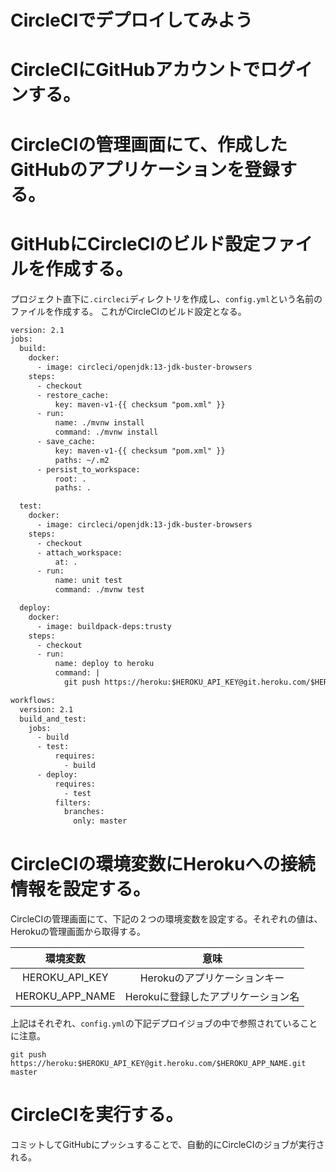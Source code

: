 CircleCIでデプロイしてみよう
=============================================

# CircleCIにGitHubアカウントでログインする。

# CircleCIの管理画面にて、作成したGitHubのアプリケーションを登録する。

# GitHubにCircleCIのビルド設定ファイルを作成する。

プロジェクト直下に```.circleci```ディレクトリを作成し、```config.yml```という名前のファイルを作成する。
これがCircleCIのビルド設定となる。

```xml
version: 2.1
jobs:
  build:
    docker:
      - image: circleci/openjdk:13-jdk-buster-browsers
    steps:
      - checkout
      - restore_cache:
          key: maven-v1-{{ checksum "pom.xml" }}
      - run:
          name: ./mvnw install
          command: ./mvnw install
      - save_cache:
          key: maven-v1-{{ checksum "pom.xml" }}
          paths: ~/.m2
      - persist_to_workspace:
          root: .
          paths: .

  test:
    docker:
      - image: circleci/openjdk:13-jdk-buster-browsers
    steps:
      - checkout
      - attach_workspace:
          at: .
      - run:
          name: unit test
          command: ./mvnw test

  deploy:
    docker:
      - image: buildpack-deps:trusty
    steps:
      - checkout
      - run:
          name: deploy to heroku
          command: |
            git push https://heroku:$HEROKU_API_KEY@git.heroku.com/$HEROKU_APP_NAME.git master

workflows:
  version: 2.1
  build_and_test:
    jobs:
      - build
      - test:
          requires:
            - build
      - deploy:
          requires:
            - test
          filters:
            branches:
              only: master

```

# CircleCIの環境変数にHerokuへの接続情報を設定する。

CircleCIの管理画面にて、下記の２つの環境変数を設定する。それぞれの値は、Herokuの管理画面から取得する。

|環境変数|意味|
|:--:|:--:|
|HEROKU_API_KEY|Herokuのアプリケーションキー|
|HEROKU_APP_NAME|Herokuに登録したアプリケーション名|

上記はそれぞれ、```config.yml```の下記デプロイジョブの中で参照されていることに注意。

```
git push https://heroku:$HEROKU_API_KEY@git.heroku.com/$HEROKU_APP_NAME.git master
```

# CircleCIを実行する。

コミットしてGitHubにプッシュすることで、自動的にCircleCIのジョブが実行される。





